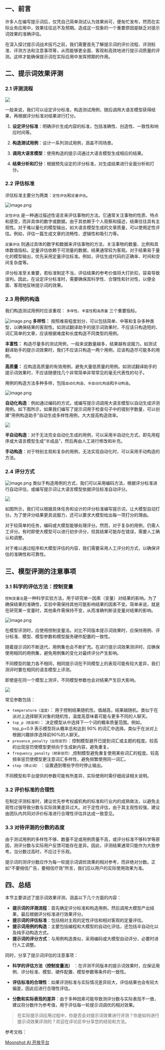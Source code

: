 ## 一、前言

许多人在编写提示词后，仅凭自己简单测试认为效果尚可，便匆忙发布，然而在实际业务应用中，效果往往远不及预期。造成这一现象的一个重要原因是缺乏对提示词效果的准确评估。

在深入探讨提示词战术技巧之前，我们需要首先了解提示词的评价流程、评测标准、评测方法和注意事项等，从而能够更全面、客观和高效地进行提示词质量的评测。这样才能确保提示词在实际应用中发挥预期的作用。

## 二、提示词效果评测

### 2.1 评测流程

![](https://p3-juejin.byteimg.com/tos-cn-i-k3u1fbpfcp/5d5b15086dfd4f7f858e15d22e27f31c~tplv-k3u1fbpfcp-jj-mark:1600:0:0:0:q75.png#?w=787&h=246&s=22074&e=png&a=1&b=fcfcfc)

一般来说，我们可以设定评分标准，构造测试用例，随后调用大语言模型获得结果，再根据评分标准对结果进行打分。

1. **设定评分标准**：明确评价生成内容的标准，包括准确性、创造性、一致性和响应时间等。

2. **构造测试用例**：设计一系列测试用例，涵盖不同场景。

3. **调用大语言模型**：使用构造的提示词通过大语言模型生成相应的结果。

4. **结果分析和打分**：根据预先设定的评分标准，对生成结果进行全面分析和打分。

### 2.2 评估标准

评估标准主要分为两类：`定性评估`和`定量评估`。

![image.png](https://p3-juejin.byteimg.com/tos-cn-i-k3u1fbpfcp/8095c15a7b0f4257a7fe5610dba3e699~tplv-k3u1fbpfcp-jj-mark:1600:0:0:0:q75.png#?w=640&h=247&s=27625&e=png&a=1&b=fcfcfc)

`定性评估` 是一种通过描述性语言来评估事物的方法。它通常关注事物的性质、特点和感受，而非具体的数字或数据。由于其依赖于个人观察和描述，结果往往具有主观性。对于难以量化的模型输出，如大语言模型生成的文章质量，可以使用定性评估。例如，评估一篇生成文章的流畅性、逻辑性和吸引力等。

`定量评估` 则通过具体的数字和数据来评估事物的方法，关注事物的数量、比例和具体数值指标。定量评估依赖于可测量的数据，结果通常较为客观。对于结果易于量化的模型输出，优先采用定量评估标准。例如，评估生成代码的正确率、时间和空间复杂度等。

评分标准至关重要，若标准制定不当，评估结果的参考价值将大打折扣，容易导致误判。因此，在设定评分标准时，需要确保其科学性、合理性和针对性，以便全面、客观地反映提示词的效果。

### 2.3 用例的构造

我们构造测试用例时应该重视： `多样性`、`丰富性`和`高质量` 三个重要指标。

![image.png](https://p3-juejin.byteimg.com/tos-cn-i-k3u1fbpfcp/a4b973f4ba0244849dbd5199fe74d675~tplv-k3u1fbpfcp-jj-mark:1600:0:0:0:q75.png#?w=640&h=321&s=29749&e=png&a=1&b=fcfcfc) **多样性：** 按照难易程度划分，可以包括简单、中等和复杂多种类型，以确保结果的客观性。如测试翻译助手的提示词效果时，不应该只构造短的、词汇简单的文章，应该根据难度和长度构造不同类型的用例。

**丰富性：** 构造尽量多的测试用例，一般来说数量越多，结果越有说服力。如测试翻译助手的提示词效果时，我们不应该只构造一两个用例，应该构造尽可能多的用例。

**高质量：** 应构造高质量的有效用例，避免大量低质量的用例。如测试翻译助手的提示词效果时，不应该随便找几个非常简单非常常见的毫无代表性的句子。

用例的构造方法多种多样，包括`自动化构造`、`半自动化构造`和`手动构造`。

![image.png](https://p6-juejin.byteimg.com/tos-cn-i-k3u1fbpfcp/29354b2608a3445eb968c86a49be8a1b~tplv-k3u1fbpfcp-jj-mark:1600:0:0:0:q75.png#?w=641&h=299&s=30746&e=png&a=1&b=fcfcfc)

**自动化构造**：例如通过编码的方式，或编写提示词调用大语言模型以自动生成评测用例。如下图所示，如果我们编写了提示词用于检查句子中的错别字数量，可以创建“用例构造助手”自动生成多样性用例，大大提高构造效率。

![](https://p3-juejin.byteimg.com/tos-cn-i-k3u1fbpfcp/282b54b97c0d47999fde470fa0cb9e8f~tplv-k3u1fbpfcp-jj-mark:1600:0:0:0:q75.png#?w=741&h=299&s=34740&e=png&a=1&b=fcfcfc)

**半自动构造**：对于无法完全自动化生成的用例，可以采用半自动化方式，即先用程序或大语言模型生成“半成品”，然后再由人工进行修改和补充。

**手动构造**：对于特别主观和复杂的用例，无法实现自动化时，可以采用手动构造的方法。

### 2.4 评分方式

![image.png](https://p6-juejin.byteimg.com/tos-cn-i-k3u1fbpfcp/6da2403a21c4493fb4c4bf1d7ddecda7~tplv-k3u1fbpfcp-jj-mark:1600:0:0:0:q75.png#?w=640&h=321&s=31493&e=png&a=1&b=fcfcfc) 类似于构造用例的方式，我们可以采用编码方法，根据评分标准进行自动评估，或编写提示词让大语言模型依据评估标准自动评分。

![](https://p3-juejin.byteimg.com/tos-cn-i-k3u1fbpfcp/bfc93b6c26bf410f90bcc1a53ae4bc86~tplv-k3u1fbpfcp-jj-mark:1600:0:0:0:q75.png#?w=742&h=320&s=47151&e=png&a=1&b=fcfcfc)

如图所示，我们可以根据具体任务和设计的评分标准编写提示词，让大模型自动打分。为了使评分结果更具说服力，还可以要求大模型给出每一项打分的理由。

对于较简单的任务，编码或大模型能够处理评分。然而，对于复杂的用例，仍需人工评分。有时即使大模型可以进行初步评分，但其结果可能存在错误，需要人工确认和调整。

对于难以通过程序和大模型评估的内容，我们需要采用人工评分的方式，以确保评估的准确性和可靠性。

## 三、模型评测的注意事项

### 3.1 科学的评估方法：控制变量

`控制变量法`是一种科学实验方法，用于研究单一因素（变量）对结果的影响。为了确保结果的准确性，实验中需保持其他可能影响结果的因素不变。简单来说，就是在研究某一变量时，其他条件需保持不变，从而准确判断该变量对结果的影响。

![image.png](https://p9-juejin.byteimg.com/tos-cn-i-k3u1fbpfcp/f22b747b597b4e37962677156559bdf1~tplv-k3u1fbpfcp-jj-mark:1600:0:0:0:q75.jpg#?w=1600&h=808&s=72558&e=png&b=ffffff)

在模型评测时，应使用控制变量法。对比不同版本提示词效果时，应保持用例、评分标准、模型、模型参数和模型服务硬件配置的一致性。

随着提示词的不断迭代，用例集也会不断扩充。在进行提示词效果测评时，应确保使用相同的用例集，避免用例集的变化对最终评分产生影响。

不同模型的能力各不相同，相同提示词在不同模型上的表现可能有较大差异，我们测评时要在相同的语言模型上评测。

即使是在同一个模型上测评，不同模型参数也会对结果产生巨大影响。

![](https://p3-juejin.byteimg.com/tos-cn-i-k3u1fbpfcp/4057ae853bde463da119e8ba36a2da45~tplv-k3u1fbpfcp-jj-mark:1600:0:0:0:q75.png#?w=754&h=551&s=59893&e=png&a=1&b=fcfcfc)

常见参数包括：

* `temperature（温度）`： 用于控制结果随机性。值越高，结果越随机。类似于在派对上选择聊天对象的随机性，温度高意味着可能与更多不同的人聊天。
* `top_p（核采样）`： 决定模型从中选择下一个词的概率质量范围。例如，top\_p=0.9 表示模型将从概率总和达到 90% 的词汇中选择。类似于在派对上根据兴趣排序选择前90%的人聊天。
* `presence_penalty（出现惩罚）`：控制模型避开已提到词汇或主题的程度。较高的出现惩罚使模型更倾向于生成新内容，避免重复。
* `frequency_penalty（频率惩罚）`,控制模型避免重复使用某些词汇的程度。较高频率惩罚使模型更注意词汇多样性，避免频繁使用同一词汇。
* `stop（停止词）` ：设置遇到哪些字符时停止输出。

不同模型和平台提供的参数可能有所差异，实际使用时需仔细阅读相关说明。

### 3.2 评价标准的合理性

在制定评测标准时，建议优先参考权威机构的标准和行业内的成熟做法，以避免主观性过强导致分数与实际效果差异过大。对于定性评估，由于其主观性较强，建议由团队内共同对评价标准进行合理性评估并达成一致意见。

### 3.3 对待评测的分数的态度

由于测试用例的多样性不够、数量不足或用例质量不高，或评分标准不够科学等原因，测评分数与实际用户反馈可能存在差异。因此，评测结果通常只能作为大致参考。当分数过高时，不应过于乐观。

提示词的测评分数应作为每一轮提示词调优效果的相对参考，而非绝对分数。正如“不要相信广告，要相信疗效”所言，我们应以用户的实际使用效果为准。

## 四、总结

本节主要讲述了提示词效果评测，涵盖以下几个方面的内容：

* **提示词的评测流程**：首先确定评分标准和构造用例，然后调用大模型产出结果，最后根据评分标准进行效果评分。
* **提示词的评估标准**：包括相对主观的定性评估和相对客观的定量评估。
* **提示词用例的构造**：主要包括编程和大模型的自动化评估，还包括半自动化以及纯手动构造方式。
* **提示词的评分方式**：与用例构造类似，采用编码或大模型自动评分，必要时进行人工调整。

同时，分享了提示词评估的注意事项：

* **科学的评估方法（控制变量法）** ：在评测不同版本的提示词效果时，应保证用例、评分标准、模型、硬件配置、模型参数等条件的一致性。

* **评估标准的合理性**：如果评测标准与实际情况差异较大，评估结果也会有较大偏差，因此应进行合理性评估。

* **分数和实际表现的差异**：由于多种因素可能导致测评分数与实际表现不一致，建议将分数作为参考值，用于评估每一轮提示词调优的相对效果。

> 在实际提示词应用过程中，你是否会对提示词效果进行评测？你是如何进行提示词效果评测的？欢迎在评论区中分享您的经验和方法。

参考文档：

[Moonshot AI 开放平台](https://platform.moonshot.cn/docs/api/chat#%E5%9F%BA%E6%9C%AC%E4%BF%A1%E6%81%AF "https://platform.moonshot.cn/docs/api/chat#%E5%9F%BA%E6%9C%AC%E4%BF%A1%E6%81%AF")
